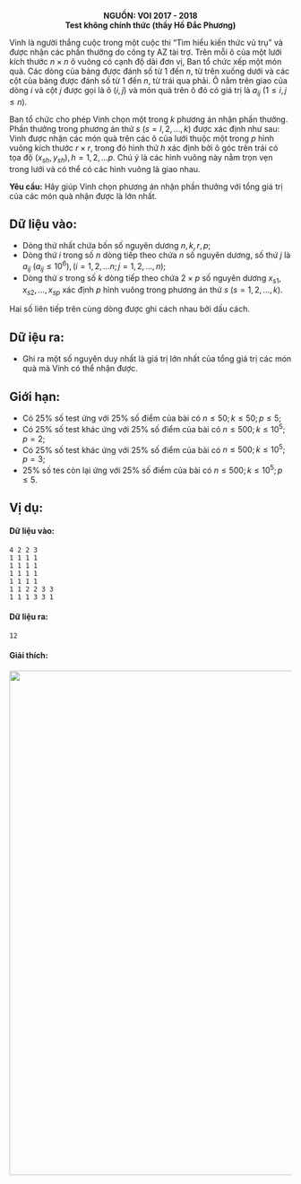 **<center>NGUỒN: VOI 2017 - 2018</center>**
**<center>Test không chính thức (thầy Hồ Đắc Phương)</center>**

Vinh là người thắng cuộc trong một cuộc thi “Tìm hiểu kiến thức vũ trụ” và được nhận các phần thưởng do công ty AZ tài trợ. Trên mỗi ô của một lưới kích thước $n×n$ ô vuông có cạnh độ dài đơn vị, Ban tổ chức xếp một món quà. Các dòng của bảng được đánh số từ $1$ đến $n$, từ trên xuống dưới và các cột của bảng được đánh số từ $1$ đến $n$, từ trái qua phải. Ô nằm trên giao của dòng $i$ và cột $j$ được gọi là ô $(i, j)$ và món quà trên ô đó có giá trị là $a_{ij}\ (1 ≤i, j≤n)$.

Ban tổ chức cho phép Vinh chọn một trong $k$ phương án nhận phần thưởng. Phần thưởng trong phương án thứ $s\ (s = l, 2,…, k)$ được xác định như sau: Vinh được nhận các món quà trên các ô của lưới thuộc một trong $p$ hình vuông kích thước $r × r$, trong đó hình thứ $h$ xác định bởi ô góc trên trái có tọa độ $(x_{sh}, y_{sh}), h = 1, 2, … p$. Chú ý là các hình vuông này nằm trọn vẹn trong lưới và có thể có các hình vuông là giao nhau.

**Yêu cầu:** Hãy giúp Vinh chọn phương án nhận phần thưởng với tổng giá trị của các món quà nhận được là lớn nhất.

## Dữ liệu vào:
- Dòng thứ nhất chứa bốn số nguyên dương $n, k, r, p$;
- Dòng thứ $i$ trong số $n$ dòng tiếp theo chứa $n$ số nguyên dương, số thứ $j$ là $a_{ij}\ (a_{ij}≤10^6), (i=1,2,…n;j= 1,2,…,n)$;
- Dòng thứ $s$ trong số $k$ dòng tiếp theo chứa $2×p$ số nguyên dương $x_{s1},x_{s2},…,x_{sp}$ xác định $p$ hình vuông trong phương án thứ $s\ (s = 1, 2,…, k)$.

Hai số liên tiếp trên cùng dòng được ghi cách nhau bởi dấu cách.

## Dữ iệu ra:
- Ghi ra một số nguyên duy nhất là giá trị lớn nhất của tổng giá trị các món quà mà Vinh có thể nhận được.

## Giới hạn:
- Có $25\%$ số test ứng với $25\%$ số điểm của bài có $n ≤ 50; k ≤ 50;p≤5$;
- Có $25\%$ số test khác ứng với $25\%$ số điểm của bài có $n ≤ 500; k≤ 10^5;p=2$;
- Có $25\%$ số test khác ứng với $25\%$ số điểm của bài có $n ≤ 500; k≤ 10^5; p=3$;
- $25\%$ số tes còn lại ứng với $25\%$ số điểm của bài có $n ≤ 500; k≤ 10^5;p ≤5$.

## Vị dụ:
#### Dữ liệu vào:
```
4 2 2 3
1 1 1 1
1 1 1 1
1 1 1 1
1 1 1 1
1 1 2 2 3 3
1 1 1 3 3 1
```

#### Dữ liệu ra:
```
12
```

#### Giải thích:
<center><img src="/images/problems/1509/bonus.png" width=900px></center>